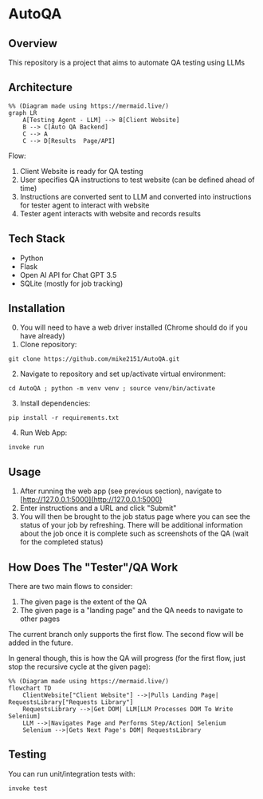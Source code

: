 # AutoQA

## Overview
This repository is a project that aims to automate QA testing using LLMs

## Architecture
```mermaid
%% (Diagram made using https://mermaid.live/)
graph LR
    A[Testing Agent - LLM] --> B[Client Website]
    B --> C[Auto QA Backend]
    C --> A
    C --> D[Results  Page/API]
```

Flow:
1. Client Website is ready for QA testing
2. User specifies QA instructions to test website (can be defined ahead of time)
3. Instructions are converted sent to LLM and converted into instructions for tester agent to interact with website 
4. Tester agent interacts with website and records results

## Tech Stack
- Python
- Flask
- Open AI API for Chat GPT 3.5
- SQLite (mostly for job tracking)

## Installation
0. You will need to have a web driver installed (Chrome should do if you have already)
1. Clone repository:
```
git clone https://github.com/mike2151/AutoQA.git
```

2. Navigate to repository and set up/activate virtual environment:
```
cd AutoQA ; python -m venv venv ; source venv/bin/activate
```

3. Install dependencies:
```
pip install -r requirements.txt
```

4. Run Web App:
```
invoke run
```

## Usage
1. After running the web app (see previous section), navigate to [http://127.0.0.1:5000](http://127.0.0.1:5000)
2. Enter instructions and a URL and click "Submit"
3. You will then be brought to the job status page where you can see the status of your job by refreshing. There will be additional information about the job once it is complete such as screenshots of the QA (wait for the completed status)

## How Does The "Tester"/QA Work
There are two main flows to consider:
1. The given page is the extent of the QA
2. The given page is a "landing page" and the QA needs to navigate to other pages

The current branch only supports the first flow. The second flow will be added in the future.

In general though, this is how the QA will progress (for the first flow, just stop the recursive cycle at the given page):

```mermaid
%% (Diagram made using https://mermaid.live/)
flowchart TD
    ClientWebsite["Client Website"] -->|Pulls Landing Page| RequestsLibrary["Requests Library"]
    RequestsLibrary -->|Get DOM| LLM[LLM Processes DOM To Write Selenium]
    LLM -->|Navigates Page and Performs Step/Action| Selenium
    Selenium -->|Gets Next Page's DOM| RequestsLibrary
```

## Testing
You can run unit/integration tests with:
```
invoke test
```